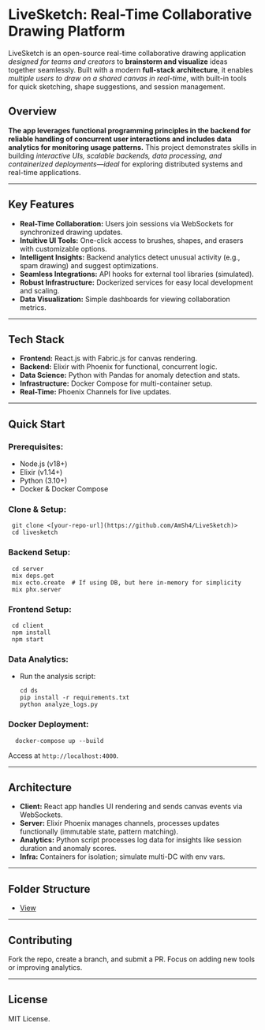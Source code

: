 # LiveSketch: Real-Time Collaborative Drawing Platform

LiveSketch is an open-source real-time collaborative drawing application _designed for teams and creators_ to **brainstorm and visualize** ideas together seamlessly. Built with a modern **full-stack architecture**, it enables _multiple users to draw on a shared canvas in real-time_, with built-in tools for quick sketching, shape suggestions, and session management. 

## Overview
**The app leverages functional programming principles in the backend for reliable handling of concurrent user interactions and includes data analytics for monitoring usage patterns.**
This project demonstrates skills in building _interactive UIs, scalable backends, data processing, and containerized deployments—ideal_ for exploring distributed systems and real-time applications.

---
## Key Features

- **Real-Time Collaboration:** Users join sessions via WebSockets for synchronized drawing updates.
- **Intuitive UI Tools:** One-click access to brushes, shapes, and erasers with customizable options.
- **Intelligent Insights:** Backend analytics detect unusual activity (e.g., spam drawing) and suggest optimizations.
- **Seamless Integrations:** API hooks for external tool libraries (simulated).
- **Robust Infrastructure:** Dockerized services for easy local development and scaling.
- **Data Visualization:** Simple dashboards for viewing collaboration metrics.

---
## Tech Stack

- **Frontend:** React.js with Fabric.js for canvas rendering.
- **Backend:** Elixir with Phoenix for functional, concurrent logic.
- **Data Science:** Python with Pandas for anomaly detection and stats.
- **Infrastructure:** Docker Compose for multi-container setup.
- **Real-Time:** Phoenix Channels for live updates.

---
## Quick Start

### Prerequisites:

- Node.js (v18+)
- Elixir (v1.14+)
- Python (3.10+)
- Docker & Docker Compose


### Clone & Setup:

     git clone <[your-repo-url](https://github.com/AmSh4/LiveSketch)>
     cd livesketch

### Backend Setup:
     cd server
     mix deps.get
     mix ecto.create  # If using DB, but here in-memory for simplicity
     mix phx.server

### Frontend Setup:

     cd client
     npm install
     npm start

### Data Analytics:
- Run the analysis script:
  
      cd ds
      pip install -r requirements.txt
      python analyze_logs.py

### Docker Deployment:
      docker-compose up --build
Access at `http://localhost:4000`.

---
## Architecture

- **Client:** React app handles UI rendering and sends canvas events via WebSockets.
- **Server:** Elixir Phoenix manages channels, processes updates functionally (immutable state, pattern matching).
- **Analytics:** Python script processes log data for insights like session duration and anomaly scores.
- **Infra:** Containers for isolation; simulate multi-DC with env vars.

---
## Folder Structure
- [View](https://github.com/AmSh4/LiveSketch/blob/main/Structure.md)
---
## Contributing
Fork the repo, create a branch, and submit a PR. Focus on adding new tools or improving analytics.

---
## License
MIT License.
